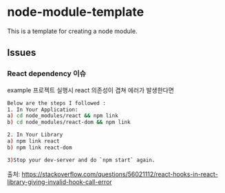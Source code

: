 # node-module-template

This is a template for creating a node module.

## Issues

### React dependency 이슈

example 프로젝트 실행시 react 의존성이 겹쳐 에러가 발생한다면

```bash
Below are the steps I followed :
1. In Your Application:
a) cd node_modules/react && npm link
b) cd node_modules/react-dom && npm link

2. In Your Library
a) npm link react
b) npm link react-dom

3)Stop your dev-server and do `npm start` again.
```

출처: https://stackoverflow.com/questions/56021112/react-hooks-in-react-library-giving-invalid-hook-call-error
